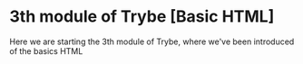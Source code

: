 # 3th module of Trybe [Basic HTML]
Here we are starting the 3th module of Trybe, where we've been introduced of the basics HTML
